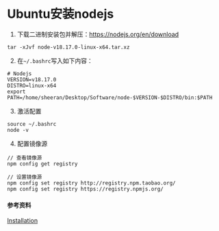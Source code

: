 # Ubuntu安装nodejs

1. 下载二进制安装包并解压：https://nodejs.org/en/download

```
tar -xJvf node-v18.17.0-linux-x64.tar.xz
```

2. 在`~/.bashrc`写入如下内容：

```
# Nodejs
VERSION=v18.17.0
DISTRO=linux-x64
export PATH=/home/sheeran/Desktop/Software/node-$VERSION-$DISTRO/bin:$PATH
```

3. 激活配置

```
source ~/.bashrc
node -v
```

4. 配置镜像源

```
// 查看镜像源
npm config get registry

// 设置镜像源
npm config set registry http://registry.npm.taobao.org/
npm config set registry https://registry.npmjs.org/
```

#### 参考资料

[Installation](https://github.com/nodejs/help/wiki/Installation)
